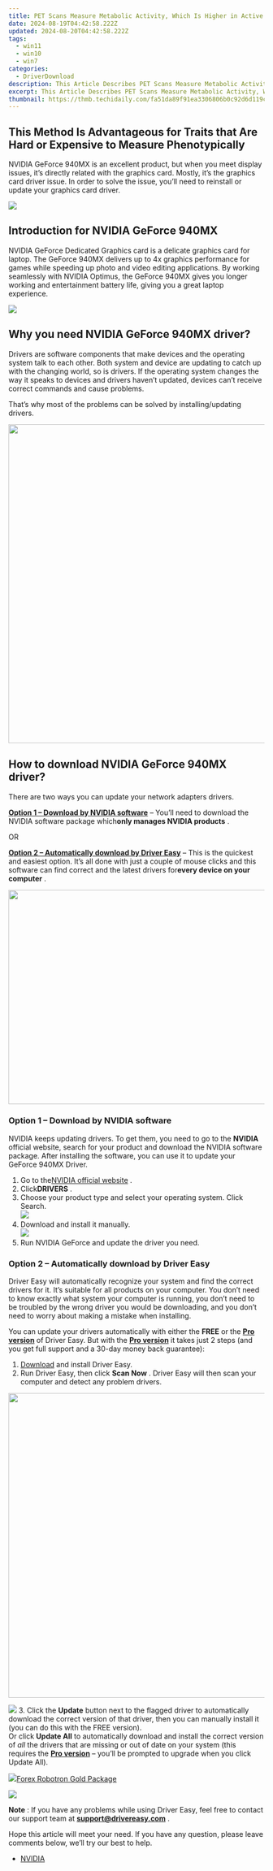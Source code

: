 ```yaml
---
title: PET Scans Measure Metabolic Activity, Which Is Higher in Active Tumor Cells Compared to Non-Active or Necrotic Tissue.
date: 2024-08-19T04:42:58.222Z
updated: 2024-08-20T04:42:58.222Z
tags:
  - win11
  - win10
  - win7
categories:
  - DriverDownload
description: This Article Describes PET Scans Measure Metabolic Activity, Which Is Higher in Active Tumor Cells Compared to Non-Active or Necrotic Tissue.
excerpt: This Article Describes PET Scans Measure Metabolic Activity, Which Is Higher in Active Tumor Cells Compared to Non-Active or Necrotic Tissue.
thumbnail: https://thmb.techidaily.com/fa51da89f91ea3306806b0c92d6d119cfa0eae393a63e41c230a883a3e7c64cd.jpg
---
```


## This Method Is Advantageous for Traits that Are Hard or Expensive to Measure Phenotypically

NVIDIA GeForce 940MX is an excellent product, but when you meet display issues, it’s directly related with the graphics card. Mostly, it’s the graphics card driver issue. In order to solve the issue, you’ll need to reinstall or update your graphics card driver.

<!-- affiliate ads begin -->
<a href="https://store.advancedwebranking.com/order/checkout.php?PRODS=4715051&QTY=1&AFFILIATE=108875&CART=1"><img src="https://secure.avangate.com/images/merchant/14edc6ebfdae2e23bbed83d67f50e983/products/33_awr%20logo.png" border="0"></a>
<!-- affiliate ads end -->
## Introduction for NVIDIA GeForce 940MX

 NVIDIA GeForce Dedicated Graphics card is a delicate graphics card for laptop. The GeForce 940MX delivers up to 4x graphics performance for games while speeding up photo and video editing applications. By working seamlessly with NVIDIA Optimus, the GeForce 940MX gives you longer working and entertainment battery life, giving you a great laptop experience.

<!-- affiliate ads begin -->
<a href="https://secure.2checkout.com/order/checkout.php?PRODS=3546200&QTY=1&AFFILIATE=108875&CART=1"><img src="http://www.binteko.com/sites/default/files/banner01_468x60a.gif" border="0"></a>
<!-- affiliate ads end -->
## Why you need NVIDIA GeForce 940MX driver?

 Drivers are software components that make devices and the operating system talk to each other. Both system and device are updating to catch up with the changing world, so is drivers. If the operating system changes the way it speaks to devices and drivers haven’t updated, devices can’t receive correct commands and cause problems.

 That’s why most of the problems can be solved by installing/updating drivers.

<!-- affiliate ads begin -->
<a href="https://thefitville.pxf.io/c/5597632/1526796/15852" target="_top" id="1526796"><img src="//a.impactradius-go.com/display-ad/15852-1526796" border="0" alt="" width="1200" height="628"/></a><img height="0" width="0" src="https://imp.pxf.io/i/5597632/1526796/15852" style="position:absolute;visibility:hidden;" border="0" />
<!-- affiliate ads end -->
## How to download NVIDIA GeForce 940MX driver?

There are two ways you can update your network adapters drivers.

**[Option 1 – Download by NVIDIA software](https://tools.techidaily.com/drivereasy/download/)**  – You’ll need to download the NVIDIA software package which**only manages NVIDIA products** .

OR

**[Option 2 – Automatically download by Driver Easy](https://tools.techidaily.com/drivereasy/download/)**  – This is the quickest and easiest option. It’s all done with just a couple of mouse clicks and this software can find correct and the latest drivers for**every device on your computer** .

<!-- affiliate ads begin -->
<a href="https://parisrhonecom.sjv.io/c/5597632/1896607/21553" target="_top" id="1896607"><img src="//a.impactradius-go.com/display-ad/21553-1896607" border="0" alt="" width="750" height="422"/></a><img height="0" width="0" src="https://imp.pxf.io/i/5597632/1896607/21553" style="position:absolute;visibility:hidden;" border="0" />
<!-- affiliate ads end -->
### **Option 1 –** **Download by NVIDIA software**

 NVIDIA keeps updating drivers. To get them, you need to go to the **NVIDIA**  official website, search for your product and download the NVIDIA software package. After installing the software, you can use it to update your GeForce 940MX Driver.

1. Go to the[NVIDIA official website](https://tools.techidaily.com/drivereasy/download/) .
2. Click**DRIVERS** .
3. Choose your product type and select your operating system. Click Search.  
![](https://images.drivereasy.com/wp-content/uploads/2019/08/official.jpg)
4. Download and install it manually.  
![](https://images.drivereasy.com/wp-content/uploads/2019/08/official1.jpg)
5. Run NVIDIA GeForce and update the driver you need.

### **Option 2 – Automatically download by Driver Easy**

 Driver Easy will automatically recognize your system and find the correct drivers for it. It’s suitable for all products on your computer. You don’t need to know exactly what system your computer is running, you don’t need to be troubled by the wrong driver you would be downloading, and you don’t need to worry about making a mistake when installing.

 You can update your drivers automatically with either the **FREE** or the **[Pro version](https://tools.techidaily.com/drivereasy/download/)**  of Driver Easy. But with the **[Pro version](https://tools.techidaily.com/drivereasy/download/)**  it takes just 2 steps (and you get full support and a 30-day money back guarantee):

1. [Download](https://tools.techidaily.com/drivereasy/download/) [](https://tools.techidaily.com/drivereasy/download/) and install Driver Easy.
2. Run Driver Easy, then click **Scan Now** . Driver Easy will then scan your computer and detect any problem drivers.  
<!-- affiliate ads begin -->
<a href="https://appsumo.8odi.net/c/5597632/2068425/7443" target="_top" id="2068425"><img src="//a.impactradius-go.com/display-ad/7443-2068425" border="0" alt="" width="1200" height="600"/></a><img height="0" width="0" src="https://appsumo.8odi.net/i/5597632/2068425/7443" style="position:absolute;visibility:hidden;" border="0" />
<!-- affiliate ads end -->
![](https://images.drivereasy.com/wp-content/uploads/2019/08/NVIDIA-18.jpg)
3. Click the **Update**  button next to the flagged driver to automatically download the correct version of that driver, then you can manually install it (you can do this with the FREE version).  
 Or click **Update All** to automatically download and install the correct version of _all_ the drivers that are missing or out of date on your system (this requires the **[Pro version](https://tools.techidaily.com/drivereasy/download/)**  – you’ll be prompted to upgrade when you click Update All).  
<!-- affiliate ads begin -->
<a href="https://secure.2checkout.com/order/checkout.php?PRODS=4727541&QTY=1&AFFILIATE=108875&CART=1"><img src="https://secure.avangate.com/images/merchant/5f4f7141b65a730b4efb0e0d51f63e94/products/copy_copy_forexrobotronbox.gif" border="0">Forex Robotron Gold Package</a>
<!-- affiliate ads end -->
![](https://images.drivereasy.com/wp-content/uploads/2019/08/940mx.jpg)

**Note** : If you have any problems while using Driver Easy, feel free to contact our support team at **[support@drivereasy.com](https://tools.techidaily.com/drivereasy/download/)**  .

 Hope this article will meet your need. If you have any question, please leave comments below, we’ll try our best to help.

* [NVIDIA](https://tools.techidaily.com/drivereasy/download/)

<ins class="adsbygoogle"
     style="display:block"
     data-ad-format="autorelaxed"
     data-ad-client="ca-pub-7571918770474297"
     data-ad-slot="1223367746"></ins>



<ins class="adsbygoogle"
     style="display:block"
     data-ad-client="ca-pub-7571918770474297"
     data-ad-slot="8358498916"
     data-ad-format="auto"
     data-full-width-responsive="true"></ins>


